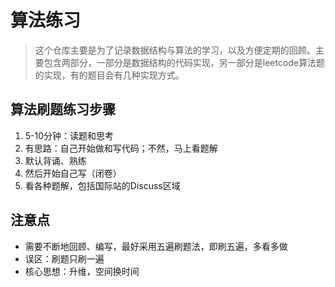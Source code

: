 # 算法练习

> 这个仓库主要是为了记录数据结构与算法的学习，以及方便定期的回顾。主要包含两部分，一部分是数据结构的代码实现，另一部分是leetcode算法题的实现，有的题目会有几种实现方式。

## 算法刷题练习步骤

1. 5-10分钟：读题和思考
2. 有思路：自己开始做和写代码；不然，马上看题解
3. 默认背诵、熟练
4. 然后开始自己写（闭卷）
5. 看各种题解，包括国际站的Discuss区域

## 注意点

* 需要不断地回顾、编写，最好采用五遍刷题法，即刷五遍，多看多做
* 误区：刷题只刷一遍
* 核心思想：升维，空间换时间 
